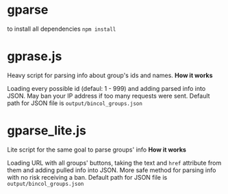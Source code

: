 # gparse
to install all dependencies `npm install`
# gprase.js
Heavy script for parsing info about group's ids and names. 
**How it works**

Loading every possible id (defaul: 1 - 999) and adding parsed info into JSON. May ban your IP address if too many requests were sent. Default path for JSON file is `output/bincol_groups.json`
# gparse_lite.js
Lite script for the same goal to parse groups' info
**How it works**

Loading URL with all groups' buttons, taking the text and `href` attribute from them and adding pulled info into JSON. More safe method for parsing info with no risk receiving a ban. Default path for JSON file is `output/bincol_groups.json`
